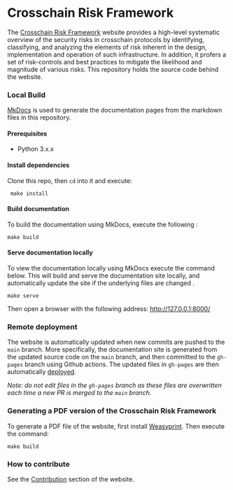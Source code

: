 # Crosschain Risk Framework

The [Crosschain Risk Framework](https://crosschainriskframework.github.io/) website provides a high-level systematic
overview of the security risks in crosschain protocols by identifying,
classifying, and analyzing the elements of risk inherent in the design,
implementation and operation of such infrastructure. In addition, it
profers a set of risk-controls and best practices to mitigate the
likelihood and magnitude of various risks. This repository holds the source code behind the website.

### Local Build
[MkDocs](https://www.mkdocs.org/) is used to generate the documentation pages from the markdown files in this repository.

#### Prerequisites
- Python 3.x.x

#### Install dependencies
Clone this repo, then `cd` into it and execute:
```
 make install
```

#### Build documentation
To build the documentation using MkDocs, execute the following :
```
make build
```

#### Serve documentation locally
To view the documentation locally using MkDocs execute the command below. This will build and serve the documentation site locally, and automatically update the site if the underlying files are changed .
```
make serve
```
Then open a browser with the following address: http://127.0.0.1:8000/

### Remote deployment
The website is automatically updated when new commits are pushed to the `main` branch. More specifically, the documentation site is generated from the updated source code on the `main` branch, and then committed to the `gh-pages` branch using Github actions. The updated files in `gh-pages` are then automatically [deployed](https://crosschainriskframework.github.io/).

*Note: do not edit files in the `gh-pages` branch as these files are overwritten each time a new PR is merged to the `main` branch.*

### Generating a PDF version of the Crosschain Risk Framework
To generate a PDF file of the website, first install [Weasyprint](https://doc.courtbouillon.org/weasyprint/stable/first_steps.html#installation). Then execute the command:
```
make build
```

### How to contribute
See the [Contribution](https://crosschainriskframework.github.io/authors/contributions/)
section of the website.
